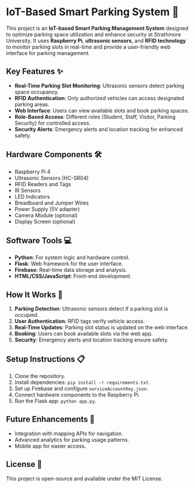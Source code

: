 # IoT-Based Smart Parking System 🚗

This project is an **IoT-based Smart Parking Management System** designed to optimize parking space utilization and enhance security at Strathmore University. It uses **Raspberry Pi**, **ultrasonic sensors**, and **RFID technology** to monitor parking slots in real-time and provide a user-friendly web interface for parking management.

## Key Features ✨
- **Real-Time Parking Slot Monitoring**: Ultrasonic sensors detect parking space occupancy.
- **RFID Authentication**: Only authorized vehicles can access designated parking areas.
- **Web Interface**: Users can view available slots and book parking spaces.
- **Role-Based Access**: Different roles (Student, Staff, Visitor, Parking Security) for controlled access.
- **Security Alerts**: Emergency alerts and location tracking for enhanced safety.

## Hardware Components 🛠️
- Raspberry Pi 4
- Ultrasonic Sensors (HC-SR04)
- RFID Readers and Tags
- IR Sensors
- LED Indicators
- Breadboard and Jumper Wires
- Power Supply (5V adapter)
- Camera Module (optional)
- Display Screen (optional)

## Software Tools 💻
- **Python**: For system logic and hardware control.
- **Flask**: Web framework for the user interface.
- **Firebase**: Real-time data storage and analysis.
- **HTML/CSS/JavaScript**: Front-end development.

## How It Works 🚀
1. **Parking Detection**: Ultrasonic sensors detect if a parking slot is occupied.
2. **User Authentication**: RFID tags verify vehicle access.
3. **Real-Time Updates**: Parking slot status is updated on the web interface.
4. **Booking**: Users can book available slots via the web app.
5. **Security**: Emergency alerts and location tracking ensure safety.

## Setup Instructions 📋
1. Clone the repository.
2. Install dependencies: `pip install -r requirements.txt`.
3. Set up Firebase and configure `serviceAccountKey.json`.
4. Connect hardware components to the Raspberry Pi.
5. Run the Flask app: `python app.py`.

## Future Enhancements 🔮
- Integration with mapping APIs for navigation.
- Advanced analytics for parking usage patterns.
- Mobile app for easier access.

## License 📜
This project is open-source and available under the MIT License.

